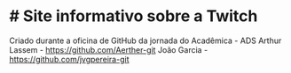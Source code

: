 # # Site informativo sobre a Twitch
Criado durante a oficina de GitHub da jornada do Acadêmica - ADS
Arthur Lassem - https://github.com/Aerther-git
João Garcia - https://github.com/jvgpereira-git
